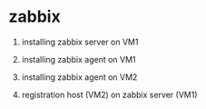 # zabbix
1. installing zabbix server on VM1

2. installing zabbix agent on VM1

3. installing zabbix agent on VM2

4. registration host (VM2) on zabbix server (VM1)
